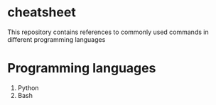 # cheatsheet
This repository contains references to commonly used commands in different programming languages
# Programming languages
1. Python
2. Bash
